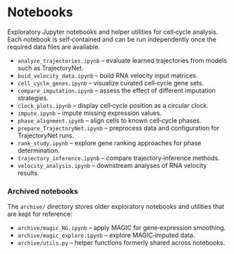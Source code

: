 # Notebooks

Exploratory Jupyter notebooks and helper utilities for cell‑cycle analysis. Each notebook is self‑contained and can be run independently once the required data files are available.

- `analyze_trajectories.ipynb` – evaluate learned trajectories from models such as TrajectoryNet.
- `buid_velocity_data.ipynb` – build RNA velocity input matrices.
- `cell_cycle_genes.ipynb` – visualize curated cell‑cycle gene sets.
- `compare_imputation.ipynb` – assess the effect of different imputation strategies.
- `clock_plots.ipynb` – display cell‑cycle position as a circular clock.
- `impute.ipynb` – impute missing expression values.
- `phase_alignment.ipynb` – align cells to known cell‑cycle phases.
- `prepare_TrajectoryNet.ipynb` – preprocess data and configuration for TrajectoryNet runs.
- `rank_study.ipynb` – explore gene ranking approaches for phase determination.
- `trajectory_inference.ipynb` – compare trajectory‑inference methods.
- `velocity_analysis.ipynb` – downstream analyses of RNA velocity results.

### Archived notebooks
The `archive/` directory stores older exploratory notebooks and utilities that are kept for reference:

- `archive/magic_NG.ipynb` – apply MAGIC for gene‑expression smoothing.
- `archive/magic_explore.ipynb` – explore MAGIC‑imputed data.
- `archive/utils.py` – helper functions formerly shared across notebooks.
